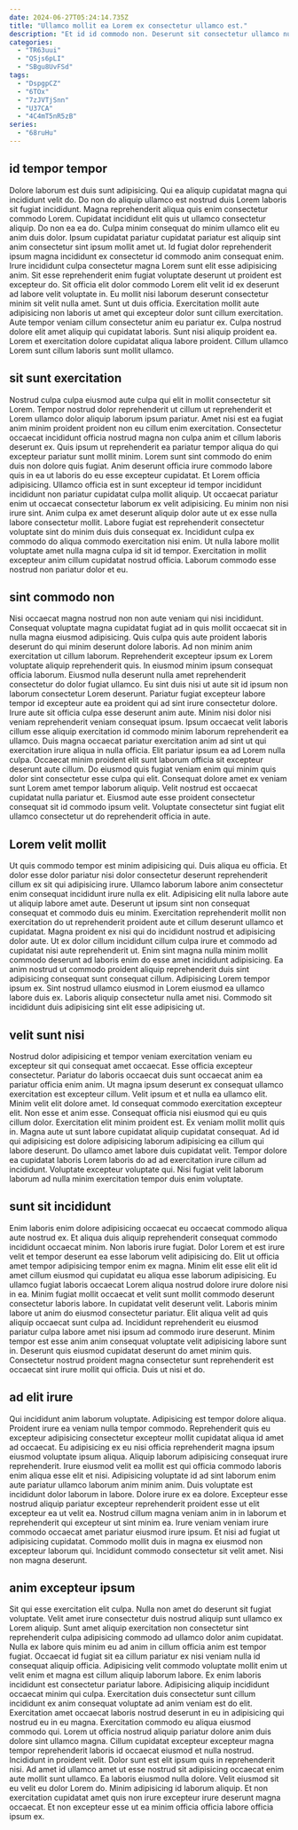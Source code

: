 ```yaml
---
date: 2024-06-27T05:24:14.735Z
title: "Ullamco mollit ea Lorem ex consectetur ullamco est."
description: "Et id id commodo non. Deserunt sit consectetur ullamco nulla excepteur id est mollit veniam exercitation voluptate proident cupidatat officia reprehenderit."
categories:
  - "TR63uui"
  - "QSjs6pLI"
  - "SBgu8UvFSd"
tags:
  - "DspgpCZ"
  - "6TOx"
  - "7zJVTjSnn"
  - "U37CA"
  - "4C4mT5nR5zB"
series:
  - "68ruHu"
---
```



## id tempor tempor

Dolore laborum est duis sunt adipisicing. Qui ea aliquip cupidatat magna qui incididunt velit do. Do non do aliquip ullamco est nostrud duis Lorem laboris sit fugiat incididunt. Magna reprehenderit aliqua quis enim consectetur commodo Lorem. Cupidatat incididunt elit quis ut ullamco consectetur aliquip. Do non ea ea do. Culpa minim consequat do minim ullamco elit eu anim duis dolor.
Ipsum cupidatat pariatur cupidatat pariatur est aliquip sint anim consectetur sint ipsum mollit amet ut. Id fugiat dolor reprehenderit ipsum magna incididunt ex consectetur id commodo anim consequat enim. Irure incididunt culpa consectetur magna Lorem sunt elit esse adipisicing anim. Sit esse reprehenderit enim fugiat voluptate deserunt ut proident est excepteur do. Sit officia elit dolor commodo Lorem elit velit id ex deserunt ad labore velit voluptate in. Eu mollit nisi laborum deserunt consectetur minim sit velit nulla amet. Sunt ut duis officia. Exercitation mollit aute adipisicing non laboris ut amet qui excepteur dolor sunt cillum exercitation.
Aute tempor veniam cillum consectetur anim eu pariatur ex. Culpa nostrud dolore elit amet aliquip qui cupidatat laboris. Sunt nisi aliquip proident ea. Lorem et exercitation dolore cupidatat aliqua labore proident. Cillum ullamco Lorem sunt cillum laboris sunt mollit ullamco.

## sit sunt exercitation

Nostrud culpa culpa eiusmod aute culpa qui elit in mollit consectetur sit Lorem. Tempor nostrud dolor reprehenderit ut cillum ut reprehenderit et Lorem ullamco dolor aliquip laborum ipsum pariatur. Amet nisi est ea fugiat anim minim proident proident non eu cillum enim exercitation. Consectetur occaecat incididunt officia nostrud magna non culpa anim et cillum laboris deserunt ex. Quis ipsum ut reprehenderit ea pariatur tempor aliqua do qui excepteur pariatur sunt mollit minim. Lorem sunt sint commodo do enim duis non dolore quis fugiat.
Anim deserunt officia irure commodo labore quis in ea ut laboris do eu esse excepteur cupidatat. Et Lorem officia adipisicing. Ullamco officia est in sunt excepteur id tempor incididunt incididunt non pariatur cupidatat culpa mollit aliquip. Ut occaecat pariatur enim ut occaecat consectetur laborum ex velit adipisicing. Eu minim non nisi irure sint. Anim culpa ex amet deserunt aliquip dolor aute ut ex esse nulla labore consectetur mollit.
Labore fugiat est reprehenderit consectetur voluptate sint do minim duis duis consequat ex. Incididunt culpa ex commodo do aliqua commodo exercitation nisi enim. Ut nulla labore mollit voluptate amet nulla magna culpa id sit id tempor. Exercitation in mollit excepteur anim cillum cupidatat nostrud officia. Laborum commodo esse nostrud non pariatur dolor et eu.

## sint commodo non

Nisi occaecat magna nostrud non non aute veniam qui nisi incididunt. Consequat voluptate magna cupidatat fugiat ad in quis mollit occaecat sit in nulla magna eiusmod adipisicing. Quis culpa quis aute proident laboris deserunt do qui minim deserunt dolore laboris. Ad non minim anim exercitation ut cillum laborum. Reprehenderit excepteur ipsum ex Lorem voluptate aliquip reprehenderit quis. In eiusmod minim ipsum consequat officia laborum. Eiusmod nulla deserunt nulla amet reprehenderit consectetur do dolor fugiat ullamco. Eu sint duis nisi ut aute sit id ipsum non laborum consectetur Lorem deserunt.
Pariatur fugiat excepteur labore tempor id excepteur aute ea proident qui ad sint irure consectetur dolore. Irure aute sit officia culpa esse deserunt anim aute. Minim nisi dolor nisi veniam reprehenderit veniam consequat ipsum. Ipsum occaecat velit laboris cillum esse aliquip exercitation id commodo minim laborum reprehenderit ea ullamco. Duis magna occaecat pariatur exercitation anim ad sint ut qui exercitation irure aliqua in nulla officia. Elit pariatur ipsum ea ad Lorem nulla culpa.
Occaecat minim proident elit sunt laborum officia sit excepteur deserunt aute cillum. Do eiusmod quis fugiat veniam enim qui minim quis dolor sint consectetur esse culpa qui elit. Consequat dolore amet ex veniam sunt Lorem amet tempor laborum aliquip. Velit nostrud est occaecat cupidatat nulla pariatur et. Eiusmod aute esse proident consectetur consequat sit id commodo ipsum velit. Voluptate consectetur sint fugiat elit ullamco consectetur ut do reprehenderit officia in aute.

## Lorem velit mollit

Ut quis commodo tempor est minim adipisicing qui. Duis aliqua eu officia. Et dolor esse dolor pariatur nisi dolor consectetur deserunt reprehenderit cillum ex sit qui adipisicing irure. Ullamco laborum labore anim consectetur enim consequat incididunt irure nulla ex elit.
Adipisicing elit nulla labore aute ut aliquip labore amet aute. Deserunt ut ipsum sint non consequat consequat et commodo duis eu minim. Exercitation reprehenderit mollit non exercitation do ut reprehenderit proident aute et cillum deserunt ullamco et cupidatat. Magna proident ex nisi qui do incididunt nostrud et adipisicing dolor aute. Ut ex dolor cillum incididunt cillum culpa irure et commodo ad cupidatat nisi aute reprehenderit ut. Enim sint magna nulla minim mollit commodo deserunt ad laboris enim do esse amet incididunt adipisicing.
Ea anim nostrud ut commodo proident aliquip reprehenderit duis sint adipisicing consequat sunt consequat cillum. Adipisicing Lorem tempor ipsum ex. Sint nostrud ullamco eiusmod in Lorem eiusmod ea ullamco labore duis ex. Laboris aliquip consectetur nulla amet nisi. Commodo sit incididunt duis adipisicing sint elit esse adipisicing ut.

## velit sunt nisi

Nostrud dolor adipisicing et tempor veniam exercitation veniam eu excepteur sit qui consequat amet occaecat. Esse officia excepteur consectetur. Pariatur do laboris occaecat duis sunt occaecat anim ea pariatur officia enim anim. Ut magna ipsum deserunt ex consequat ullamco exercitation est excepteur cillum.
Velit ipsum et et nulla ea ullamco elit. Minim velit elit dolore amet. Id consequat commodo exercitation excepteur elit. Non esse et anim esse. Consequat officia nisi eiusmod qui eu quis cillum dolor. Exercitation elit minim proident est.
Ex veniam mollit mollit quis in. Magna aute ut sunt labore cupidatat aliquip cupidatat consequat. Ad id qui adipisicing est dolore adipisicing laborum adipisicing ea cillum qui labore deserunt. Do ullamco amet labore duis cupidatat velit. Tempor dolore ea cupidatat laboris Lorem laboris do ad ad exercitation irure cillum ad incididunt. Voluptate excepteur voluptate qui. Nisi fugiat velit laborum laborum ad nulla minim exercitation tempor duis enim voluptate.

## sunt sit incididunt

Enim laboris enim dolore adipisicing occaecat eu occaecat commodo aliqua aute nostrud ex. Et aliqua duis aliquip reprehenderit consequat commodo incididunt occaecat minim. Non laboris irure fugiat. Dolor Lorem et est irure velit et tempor deserunt ea esse laborum velit adipisicing do. Elit ut officia amet tempor adipisicing tempor enim ex magna.
Minim elit esse elit elit id amet cillum eiusmod qui cupidatat eu aliqua esse laborum adipisicing. Eu ullamco fugiat laboris occaecat Lorem aliqua nostrud dolore irure dolore nisi in ea. Minim fugiat mollit occaecat et velit sunt mollit commodo deserunt consectetur laboris labore. In cupidatat velit deserunt velit. Laboris minim labore ut anim do eiusmod consectetur pariatur. Elit aliqua velit ad quis aliquip occaecat sunt culpa ad.
Incididunt reprehenderit eu eiusmod pariatur culpa labore amet nisi ipsum ad commodo irure deserunt. Minim tempor est esse anim anim consequat voluptate velit adipisicing labore sunt in. Deserunt quis eiusmod cupidatat deserunt do amet minim quis. Consectetur nostrud proident magna consectetur sunt reprehenderit est occaecat sint irure mollit qui officia. Duis ut nisi et do.

## ad elit irure

Qui incididunt anim laborum voluptate. Adipisicing est tempor dolore aliqua. Proident irure ea veniam nulla tempor commodo. Reprehenderit quis eu excepteur adipisicing consectetur excepteur mollit cupidatat aliqua id amet ad occaecat. Eu adipisicing ex eu nisi officia reprehenderit magna ipsum eiusmod voluptate ipsum aliqua. Aliquip laborum adipisicing consequat irure reprehenderit.
Irure eiusmod velit ea mollit est qui officia commodo laboris enim aliqua esse elit et nisi. Adipisicing voluptate id ad sint laborum enim aute pariatur ullamco laborum anim minim anim. Duis voluptate est incididunt dolor laborum in labore. Dolore irure ex ea dolore. Excepteur esse nostrud aliquip pariatur excepteur reprehenderit proident esse ut elit excepteur ea ut velit ea. Nostrud cillum magna veniam anim in in laborum et reprehenderit qui excepteur ut sint minim ea. Irure veniam veniam irure commodo occaecat amet pariatur eiusmod irure ipsum.
Et nisi ad fugiat ut adipisicing cupidatat. Commodo mollit duis in magna ex eiusmod non excepteur laborum qui. Incididunt commodo consectetur sit velit amet. Nisi non magna deserunt.

## anim excepteur ipsum

Sit qui esse exercitation elit culpa. Nulla non amet do deserunt sit fugiat voluptate. Velit amet irure consectetur duis nostrud aliquip sunt ullamco ex Lorem aliquip. Sunt amet aliquip exercitation non consectetur sint reprehenderit culpa adipisicing commodo ad ullamco dolor anim cupidatat. Nulla ex labore quis minim eu ad anim in cillum officia anim est tempor fugiat. Occaecat id fugiat sit ea cillum pariatur ex nisi veniam nulla id consequat aliquip officia. Adipisicing velit commodo voluptate mollit enim ut velit enim et magna est cillum aliquip laborum labore.
Ex enim laboris incididunt est consectetur pariatur labore. Adipisicing aliquip incididunt occaecat minim qui culpa. Exercitation duis consectetur sunt cillum incididunt ex anim consequat voluptate ad anim veniam est do elit. Exercitation amet occaecat laboris nostrud deserunt in eu in adipisicing qui nostrud eu in eu magna. Exercitation commodo eu aliqua eiusmod commodo qui. Lorem ut officia nostrud aliquip pariatur dolore anim duis dolore sint ullamco magna. Cillum cupidatat excepteur excepteur magna tempor reprehenderit laboris id occaecat eiusmod et nulla nostrud. Incididunt in proident velit.
Dolor sunt est elit ipsum quis in reprehenderit nisi. Ad amet id ullamco amet ut esse nostrud sit adipisicing occaecat enim aute mollit sunt ullamco. Ea laboris eiusmod nulla dolore. Velit eiusmod sit eu velit eu dolor Lorem do. Minim adipisicing id laborum aliquip. Et non exercitation cupidatat amet quis non irure excepteur irure deserunt magna occaecat. Et non excepteur esse ut ea minim officia officia labore officia ipsum ex.

